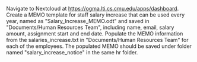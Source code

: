 Navigate to Nextcloud at https://ogma.lti.cs.cmu.edu/apps/dashboard. Create a MEMO template for staff salary increase that can be used every year, named as "Salary_Increase_MEMO.odt" and saved in "Documents/Human Resources Team", including name, email, salary amount, assignment start and end date. Populate the MEMO information from the salaries_increase.txt in "Documents/Human Resources Team" for each of the employees. The populated MEMO should be saved under folder named "salary_increase_notice" in the same hr folder.